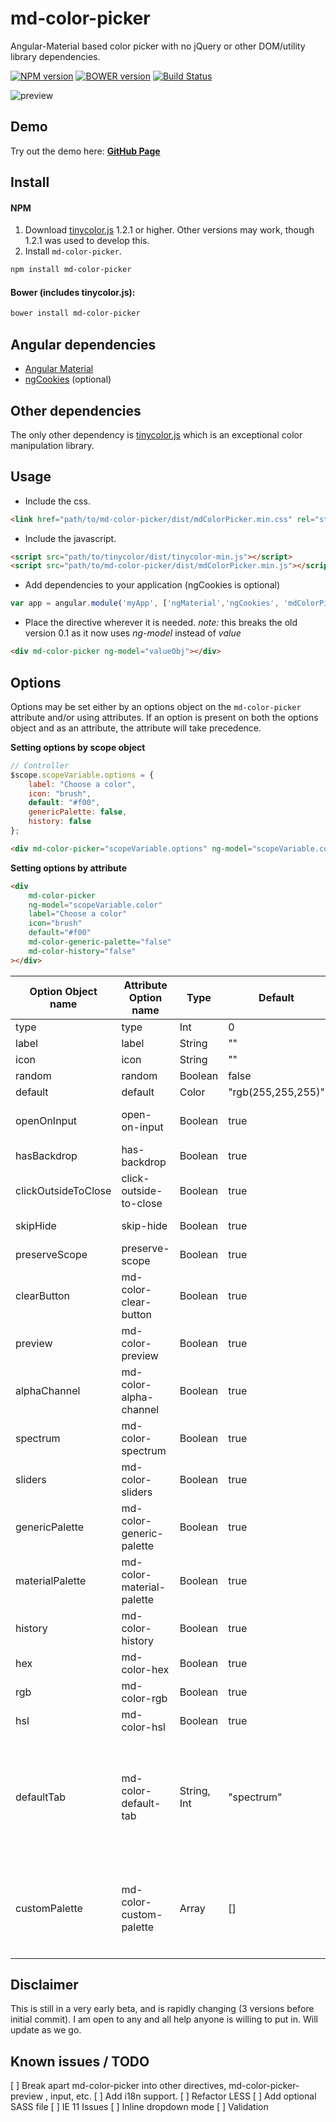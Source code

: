 # md-color-picker
Angular-Material based color picker with no jQuery or other DOM/utility library dependencies.

[![NPM version](https://badge-me.herokuapp.com/api/npm/md-color-picker.png)](http://badges.enytc.com/for/npm/md-color-picker)
[![BOWER version](https://badge-me.herokuapp.com/api/bower/brianpkelley/md-color-picker.png)](http://badges.enytc.com/for/bower/brianpkelley/md-color-picker)
[![Build Status](https://travis-ci.org/brianpkelley/md-color-picker.svg?branch=develop)](https://travis-ci.org/brianpkelley/md-color-picker)

![preview](https://raw.githubusercontent.com/brianpkelley/md-color-picker/master/md-color-picker-2.png)

## Demo
Try out the demo here: **[GitHub Page](http://brianpkelley.github.io/md-color-picker/)**


## Install
#### NPM
1. Download [tinycolor.js](https://github.com/bgrins/TinyColor) 1.2.1 or higher. Other versions may work, though 1.2.1 was used to develop this.
2. Install `md-color-picker`.
```bash
npm install md-color-picker
```

#### Bower (includes tinycolor.js):
```bash
bower install md-color-picker
```

## Angular dependencies
- [Angular Material](https://material.angularjs.org)
- [ngCookies](https://docs.angularjs.org/api/ngCookies) (optional)

## Other dependencies
The only other dependency is [tinycolor.js](https://github.com/bgrins/TinyColor) which is an exceptional color manipulation library.

## Usage
- Include the css.
````html
<link href="path/to/md-color-picker/dist/mdColorPicker.min.css" rel="stylesheet" />
````
- Include the javascript.
````html
<script src="path/to/tinycolor/dist/tinycolor-min.js"></script>
<script src="path/to/md-color-picker/dist/mdColorPicker.min.js"></script>
````
- Add dependencies to your application (ngCookies is optional)
````javascript
var app = angular.module('myApp', ['ngMaterial','ngCookies', 'mdColorPicker']);
````

- Place the directive wherever it is needed.  _note:_ this breaks the old version 0.1 as it now uses _ng-model_ instead of _value_
````html
<div md-color-picker ng-model="valueObj"></div>
````

## Options

Options may be set either by an options object on the `md-color-picker` attribute and/or using attributes.  If an option is present on both the options object and as an attribute, the attribute will take precedence.

**Setting options by scope object**
```js
// Controller
$scope.scopeVariable.options = {
    label: "Choose a color",
    icon: "brush",
    default: "#f00",
    genericPalette: false,
    history: false
};
```
```html
<div md-color-picker="scopeVariable.options" ng-model="scopeVariable.color"></div>
```

**Setting options by attribute**
```html
<div
    md-color-picker
    ng-model="scopeVariable.color"
    label="Choose a color"
    icon="brush"
    default="#f00"
    md-color-generic-palette="false"
    md-color-history="false"
></div>
```

| Option Object name  	| Attribute Option name     	| Type        	| Default            	| Description                                                                                                                                                                                                                                          	|
|---------------------	|---------------------------	|-------------	|--------------------	|------------------------------------------------------------------------------------------------------------------------------------------------------------------------------------------------------------------------------------------------------	|
| type                	| type                      	| Int         	| 0                  	| Default output type. 0: hex, 1: rgb, 2: hsl                                                                                                                                                                                                          	|
| label               	| label                     	| String      	| ""                 	| The lable for the input.                                                                                                                                                                                                                             	|
| icon                	| icon                      	| String      	| ""                 	| Material Icon name. https://design.google.com/icons/                                                                                                                                                                                                 	|
| random              	| random                    	| Boolean     	| false              	| Select a random color on open                                                                                                                                                                                                                        	|
| default             	| default                   	| Color       	| "rgb(255,255,255)" 	| Default color                                                                                                                                                                                                                                        	|
| openOnInput         	| open-on-input             	| Boolean     	| true               	| Open color picker when user clicks on the input field. If disabled, color picker will only open when clicking on the preview.                                                                                                                        	|
| hasBackdrop         	| has-backdrop              	| Boolean     	| true               	| Dialog Backdrop. https://material.angularjs.org/latest/api/service/$mdDialog                                                                                                                                                                         	|
| clickOutsideToClose 	| click-outside-to-close    	| Boolean     	| true               	| Dialog click outside to close. https://material.angularjs.org/latest/api/service/$mdDialog                                                                                                                                                           	|
| skipHide            	| skip-hide                 	| Boolean     	| true               	| Allows for opening multiple dialogs. https://github.com/angular/material/issues/7262                                                                                                                                                                 	|
| preserveScope       	| preserve-scope            	| Boolean     	| true               	| Dialog preserveScope. https://material.angularjs.org/latest/api/service/$mdDialog                                                                                                                                                                    	|
| clearButton         	| md-color-clear-button     	| Boolean     	| true               	| Show the "clear" button inside of the input.                                                                                                                                                                                                         	|
| preview             	| md-color-preview          	| Boolean     	| true               	| Show the color preview circle next to the input.                                                                                                                                                                                                     	|
| alphaChannel        	| md-color-alpha-channel    	| Boolean     	| true               	| Enable alpha channel.                                                                                                                                                                                                                                	|
| spectrum            	| md-color-spectrum         	| Boolean     	| true               	| Show the spectrum tab.                                                                                                                                                                                                                               	|
| sliders             	| md-color-sliders          	| Boolean     	| true               	| Show the sliders tab.                                                                                                                                                                                                                                	|
| genericPalette      	| md-color-generic-palette  	| Boolean     	| true               	| Show the generic palette tab.                                                                                                                                                                                                                        	|
| materialPalette     	| md-color-material-palette 	| Boolean     	| true               	| Show the material colors palette tab.                                                                                                                                                                                                                	|
| history             	| md-color-history          	| Boolean     	| true               	| Show the history tab.                                                                                                                                                                                                                                	|
| hex             	| md-color-hex          	| Boolean     	| true               	| Show the HEX values tab.                                                                                                                                                                                                                                	|
| rgb             	| md-color-rgb          	| Boolean     	| true               	| Show the RGB values tab.                                                                                                                                                                                                                                	|
| hsl             	| md-color-hsl          	| Boolean     	| true               	| Show the HSL values tab.                                                                                                                                                                                                                                	|
| defaultTab          	| md-color-default-tab      	| String, Int 	| "spectrum"         	| Which tab should be selected when opening.  Can either be a string or index.  If the value is an index, do not count hidden/disabled tabs. <ul><li>spectrum</li><li>sliders</li><li>genericPalette</li><li>materialPalette</li><li>history</li></ul> 	|
| customPalette        	| md-color-custom-palette      	| Array 	    | []         	        | Add your own custom palette that will be displayed in the genericPalette tab. This needs to be one outer array with inner arrays representing the rows of the palette. For example </br> ```[[ "rgb(255, 255, 255)", "rgb(130, 130, 130)", "rgb(0, 0, 0)"], ["rgb(150, 220, 20)", "rgb(10, 100, 223)", "rgb(70, 170, 165)"]]``` would display a custom palette with two rows each containg three colors 	|


## Disclaimer
This is still in a very early beta, and is rapidly changing (3 versions before initial commit).  I am open to any and all help anyone is willing to put in.  Will update as we go.


## Known issues / TODO
[ ] Break apart md-color-picker into other directives, md-color-picker-preview , input, etc.
[ ] Add i18n support.
[ ] Refactor LESS
[ ] Add optional SASS file
[ ] IE 11 Issues
[ ] Inline dropdown mode
[ ] Validation

